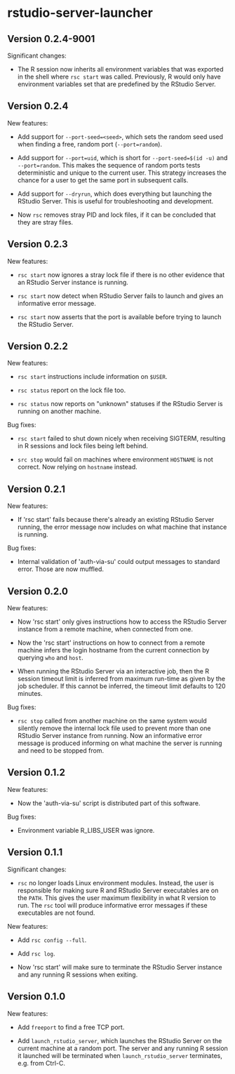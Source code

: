 # rstudio-server-launcher

## Version 0.2.4-9001

Significant changes:

* The R session now inherits all environment variables that was exported
  in the shell where `rsc start` was called.  Previously, R would only
  have environment variables set that are predefined by the RStudio Server.
  

## Version 0.2.4

New features:

* Add support for `--port-seed=<seed>`, which sets the random seed used
  when finding a free, random port (`--port=random`).

* Add support for `--port=uid`, which is short for `--port-seed=$(id -u)`
  and `--port=random`.  This makes the sequence of random ports tests
  deterministic and unique to the current user.  This strategy increases
  the chance for a user to get the same port in subsequent calls.

* Add support for `--dryrun`, which does everything but launching the
  RStudio Server.  This is useful for troubleshooting and development.

* Now `rsc` removes stray PID and lock files, if it can be concluded
  that they are stray files.
  

## Version 0.2.3

New features:

* `rsc start` now ignores a stray lock file if there is no other
  evidence that an RStudio Server instance is running.

* `rsc start` now detect when RStudio Server fails to launch and
  gives an informative error message.

* `rsc start` now asserts that the port is available before trying
  to launch the RStudio Server.


## Version 0.2.2

New features:

* `rsc start` instructions include information on `$USER`.

* `rsc status` report on the lock file too.

* `rsc status` now reports on "unknown" statuses if the RStudio
  Server is running on another machine.

Bug fixes:

* `rsc start` failed to shut down nicely when receiving SIGTERM,
  resulting in R sessions and lock files being left behind.

* `src stop` would fail on machines where environment `HOSTNAME`
  is not correct. Now relying on `hostname` instead.


## Version 0.2.1

New features:

* If 'rsc start' fails because there's already an existing RStudio
  Server running, the error message now includes on what machine
  that instance is running.

Bug fixes:

* Internal validation of 'auth-via-su' could output messages to
  standard error. Those are now muffled.


## Version 0.2.0

New features:

* Now 'rsc start' only gives instructions how to access the RStudio
  Server instance from a remote machine, when connected from one.

* Now the 'rsc start' instructions on how to connect from a remote
  machine infers the login hostname from the current connection
  by querying `who` and `host`.

* When running the RStudio Server via an interactive job, then the
  R session timeout limit is inferred from maximum run-time as given
  by the job scheduler. If this cannot be inferred, the timeout
  limit defaults to 120 minutes.

Bug fixes:

* `rsc stop` called from another machine on the same system would
  silently remove the internal lock file used to prevent more than
  one RStudio Server instance from running.  Now an informative
  error message is produced informing on what machine the server
  is running and need to be stopped from.


## Version 0.1.2

New features:

* Now the 'auth-via-su' script is distributed part of this software.

Bug fixes:

* Environment variable R_LIBS_USER was ignore.


## Version 0.1.1

Significant changes:

* `rsc` no longer loads Linux environment modules.  Instead, the user is
  responsible for making sure R and RStudio Server executables are on the
  `PATH`.  This gives the user maximum flexibility in what R version to
  run.  The `rsc` tool will produce informative error messages if these
  executables are not found.

New features:

* Add `rsc config --full`.

* Add `rsc log`.

* Now 'rsc start' will make sure to terminate the RStudio Server instance
  and any running R sessions when exiting.
  

## Version 0.1.0

New features:

* Add `freeport` to find a free TCP port.

* Add `launch_rstudio_server`, which launches the RStudio Server on the current
  machine at a random port.  The server and any running R session it launched
  will be terminated when `launch_rstudio_server` terminates, e.g. from Ctrl-C.


